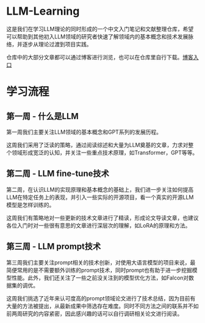 # LLM-Learning
这是我们在学习LLM理论的同时形成的一个中文入门笔记和文献整理仓库，希望可以帮助到其他初入LLM领域的研究者快速了解领域内的基本概念和技术发展脉络，并逐步从理论过渡到项目实践。

仓库中的大部分文章都可以通过博客进行浏览，也可以在仓库里自行下载。[博客入口](https://llm-frame-group.github.io/)

# 学习流程

## 第一周 - 什么是LLM

第一周我们主要关注LLM领域的基本概念和GPT系列的发展历程。

这周我们采用了泛读的策略，通过阅读综述和大量为LLM奠基的文章，力求对整个领域形成宽泛的认知，并关注一些重点技术原理，如Transformer，GPT等等。



## 第二周 - LLM fine-tune技术

第二周，在认识LLM的实现原理和基本概念的基础上，我们进一步关注如何提高LLM在特定任务上的表现，并引入一些实际的开源项目，看一个真实的开源LLM模型是怎样训练的。

这周我们有策略地对一些更新的技术文章进行了精读，形成论文导读文章，也建议各位入门时对一些很有意思的文章进行深层次的理解，如LoRA的原理和方法。



## 第三周 - LLM prompt技术

第三周我们主要关注prompt相关的技术创新，对使用大语言模型的项目来说，最简便常用的是不需要额外训练的prompt技术，同时prompt也有助于进一步挖掘模型性能。此外，我们还关注了一些之前没关注到的模型优化方法，如Falcon对数据集的调优。

这周我们挑选了近年来认可度高的prompt领域论文进行了技术总结，因为目前有大量的方法被提出，从最新成果中筛选存在难度。同时不同方法之间的联系并不如前两周研究的内容紧密，因此感兴趣的话可以自行调研相关论文进行阅读。
